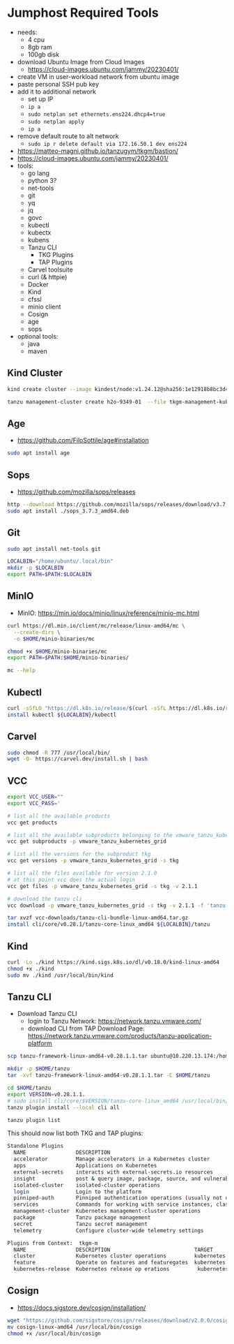 # Jumphost Required Tools

* needs:
  * 4 cpu
  * 8gb ram
  * 100gb disk
* download Ubuntu Image from Cloud Images
  * https://cloud-images.ubuntu.com/jammy/20230401/
* create VM in user-workload network from ubuntu image
* paste personal SSH pub key
* add it to additional network
  * set up IP
  * `ip a `
  * `sudo netplan set ethernets.ens224.dhcp4=true`
  * `sudo netplan apply`
  * `ip a `
* remove default route to alt network
  * `sudo ip r delete default via 172.16.50.1 dev ens224`
* https://matteo-magni.github.io/tanzugym/tkgm/bastion/
* https://cloud-images.ubuntu.com/jammy/20230401/
* tools:
  * go lang
  * python 3?
  * net-tools
  * git
  * yq
  * jq
  * govc
  * kubectl
  * kubectx
  * kubens
  * Tanzu CLI
    * TKG Plugins
    * TAP Plugins
  * Carvel toolsuite
  * curl (& httpie)
  * Docker
  * Kind
  * cfssl
  * minio client
  * Cosign
  * age
  * sops
* optional tools:
    * java
    * maven


## Kind Cluster

```sh
kind create cluster --image kindest/node:v1.24.12@sha256:1e12918b8bc3d4253bc08f640a231bb0d3b2c5a9b28aa3f2ca1aee93e1e8db16 --name tkgm
```

```sh
tanzu management-cluster create h2o-9349-01  --file tkgm-management-kubevip.yaml  --use-existing-bootstrap-cluster tkgm -v 6
```



## Age

* https://github.com/FiloSottile/age#installation

```sh
sudo apt install age
```

## Sops

* https://github.com/mozilla/sops/releases

```sh
http --download https://github.com/mozilla/sops/releases/download/v3.7.3/sops_3.7.3_amd64.deb
sudo apt install ./sops_3.7.3_amd64.deb
```

## Git

```sh
sudo apt install net-tools git
```

```sh
LOCALBIN="/home/ubuntu/.local/bin"
mkdir -p $LOCALBIN
export PATH=$PATH:$LOCALBIN
```

## MinIO

* MinIO: https://min.io/docs/minio/linux/reference/minio-mc.html

```sh
curl https://dl.min.io/client/mc/release/linux-amd64/mc \
  --create-dirs \
  -o $HOME/minio-binaries/mc

chmod +x $HOME/minio-binaries/mc
export PATH=$PATH:$HOME/minio-binaries/

mc --help
```

## Kubectl

```sh
curl -sSfLO "https://dl.k8s.io/release/$(curl -sSfL https://dl.k8s.io/release/stable.txt)/bin/linux/amd64/kubectl"
install kubectl ${LOCALBIN}/kubectl
```

## Carvel

```sh
sudo chmod -R 777 /usr/local/bin/
wget -O- https://carvel.dev/install.sh | bash
```

## VCC

```sh
export VCC_USER=""
export VCC_PASS='
```

```sh
# list all the available products
vcc get products

# list all the available subproducts belonging to the vmware_tanzu_kubernetes_grid product
vcc get subproducts -p vmware_tanzu_kubernetes_grid

# list all the versions for the subproduct tkg
vcc get versions -p vmware_tanzu_kubernetes_grid -s tkg

# list all the files available for version 2.1.0
# at this point vcc does the actual login
vcc get files -p vmware_tanzu_kubernetes_grid -s tkg -v 2.1.1

# download the tanzu cli
vcc download -p vmware_tanzu_kubernetes_grid -s tkg -v 2.1.1 -f 'tanzu-cli-bundle-linux-amd64.tar.gz' --accepteula
```

```sh
tar xvzf vcc-downloads/tanzu-cli-bundle-linux-amd64.tar.gz
install cli/core/v0.28.1/tanzu-core-linux_amd64 ${LOCALBIN}/tanzu
```

## Kind

```sh
curl -Lo ./kind https://kind.sigs.k8s.io/dl/v0.18.0/kind-linux-amd64
chmod +x ./kind
sudo mv ./kind /usr/local/bin/kind
```

## Tanzu CLI

* Download Tanzu CLI
  * login to Tanzu Network: https://network.tanzu.vmware.com/
  * download CLI from TAP Download Page: https://network.tanzu.vmware.com/products/tanzu-application-platform

```sh
scp tanzu-framework-linux-amd64-v0.28.1.1.tar ubuntu@10.220.13.174:/home/ubuntu/
```

```sh
mkdir -p $HOME/tanzu
tar -xvf tanzu-framework-linux-amd64-v0.28.1.1.tar -C $HOME/tanzu
```

```sh
cd $HOME/tanzu
export VERSION=v0.28.1.1.
# sudo install cli/core/$VERSION/tanzu-core-linux_amd64 /usr/local/bin/tanzu
tanzu plugin install --local cli all
```

```sh
tanzu plugin list
```

This should now list both TKG and TAP plugins:

```sh
Standalone Plugins
  NAME                DESCRIPTION                                                        TARGET      DISCOVERY  VERSION        STATUS
  accelerator         Manage accelerators in a Kubernetes cluster                                               v1.5.0         installed
  apps                Applications on Kubernetes                                                                v0.11.1        installed
  external-secrets    interacts with external-secrets.io resources                                              v0.1.0-beta.4  installed
  insight             post & query image, package, source, and vulnerability data                               v1.5.0         installed
  isolated-cluster    isolated-cluster operations                                                    default    v0.28.1        installed
  login               Login to the platform                                                          default    v0.28.1        installed
  pinniped-auth       Pinniped authentication operations (usually not directly invoked)              default    v0.28.1        installed
  services            Commands for working with service instances, classes and claims                           v0.6.0         installed
  management-cluster  Kubernetes management-cluster operations                           kubernetes  default    v0.28.1        installed
  package             Tanzu package management                                           kubernetes  default    v0.28.1        installed
  secret              Tanzu secret management                                            kubernetes  default    v0.28.1        installed
  telemetry           Configure cluster-wide telemetry settings                          kubernetes  default    v0.28.1        installed

Plugins from Context:  tkgm-m
  NAME                DESCRIPTION                           TARGET      VERSION  STATUS
  cluster             Kubernetes cluster operations         kubernetes  v0.28.1  installed
  feature             Operate on features and featuregates  kubernetes  v0.28.1  installed
  kubernetes-release  Kubernetes release op erations         kubernetes  v0.28.1  installed
```

## Cosign

* https://docs.sigstore.dev/cosign/installation/

```sh
wget "https://github.com/sigstore/cosign/releases/download/v2.0.0/cosign-linux-amd64"
mv cosign-linux-amd64 /usr/local/bin/cosign
chmod +x /usr/local/bin/cosign
```

